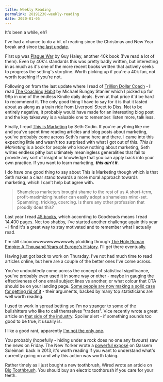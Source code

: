 ```yaml
---
title: Weekly Reading
permalink: 20191230-weekly-reading
date: 2020-01-05
---
```


It's been a while, eh?

I've had a chance to do a bit of reading since the Christmas and New Year break and since [the last update](https://www.jacquescorbytuech.com/writing/20191209-weekly-reading.html).

First up was [Plague War](https://www.goodreads.com/book/show/42194872-plague-war) by Guy Haley, another 40k book (I've read a lot of them). Even by 40k's standards this was pretty badly written, but interesting in as much as it's one of the more recent books written that actively seeks to progress the setting's storyline. Worth picking up if you're a 40k fan, not worth touching if you're not.

Following on from the last update where I read of [Trillion Dollar Coach](https://www.goodreads.com/book/show/36501797-trillion-dollar-coach) - I read [The Coaching Habit](https://www.goodreads.com/book/show/29342515-the-coaching-habit) by Michael Bungay Stanier which I picked up for 99p in one of the endless Kindle daily deals. Even at that price it'd be hard to recommend it. The only good thing I have to say for it is that it lasted about as along as a train ride from Liverpool Street to Diss. Not to be entirely negative, it probably would have made for an interesting blog post and the key takeaway is a valuable one to remember: listen more, talk less.

Finally, I read [This is Marketing](https://www.goodreads.com/book/show/40549476-this-is-marketing) by Seth Godin. If you're anything like me and you've spent time reading articles and blog posts about marketing, you've probably come across Seth's name here and there. I came into this expecting little and wasn't too surprised with what I got out of this. *This is Marketing* is a book for people who know nothing about marketing, Seth writes endless pithy but ultimately meaningless generalities that fail to provide any sort of insight or knowledge that you can apply back into your own practice. If you want to learn marketing, **_this ain't it_**.

I do have one good thing to say about This is Marketing though which is that Seth makes a clear stand towards a more moral approach towards marketing, which I can't help but agree with.

> Shameless marketers brought shame to the rest of us A short-term, profit-maximizing hustler can easily adopt a shameless mind-set. Spamming, tricking, coercing. Is there any other profession that proudly does this?

Last year I read [45 books](https://www.goodreads.com/user/year_in_books/2019/86396018), which according to Goodreads means I read 14,400 pages. Not too shabby, I've started another challenge again this year - I find it's a great way to stay motivated and to remember what I actually read.

I'm still slooooowwwwwwwwwwly plodding through [The Holy Roman Empire: A Thousand Years of Europe's History](https://www.goodreads.com/book/show/31456148-the-holy-roman-empire). I'll get there eventually.

Having just got back to work on Thursday, I've not had much time to read articles online, but here are a couple of the better ones I've come across.

You've undoubtedly come across the concept of statistical significance, you've probably even used it in some way or other - maybe in gauging the effectiveness of one email subject lines vs another, or what colour that CTA should be on your landing page. [Some people are now making a solid case for getting rid of it](https://qz.com/1729049/the-origins-of-the-concept-of-statistical-significance/) - their arguments, backed by many top statisticians are well worth reading.

I used to work in spread betting so I'm no stranger to some of the bullshitters who like to call themselves "traders". Vice recently wrote a great article on [that side of the industry](https://www.vice.com/en_uk/article/jgexk3/forex-trading-help-tips-make-money-online). Spoiler alert - if something sounds too good to be true, it usually is.

I like a good rant, apparently [I'm not the only one](https://statmodeling.stat.columbia.edu/2020/01/02/why-i-rant/).

You probably (hopefully - hiding under a rock does no one any favours) saw the news on Friday. The New Yorker wrote a [powerful exposé](https://www.newyorker.com/magazine/2013/09/30/the-shadow-commander) on Qassem Suleimani back in 2013, it's worth reading if you want to understand what's currently going on and why this action was worth taking.

Rather timely as I just bought a new toothbrush, Wired wrote an article on [Big Toothbrush](https://www.wired.co.uk/article/electric-toothbrushes-rise). You should buy an electric toothbrush if you care for your teeth.